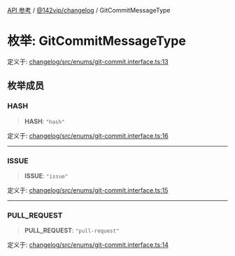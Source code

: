 [API 参考](../../../packages.md) / [@142vip/changelog](../index.md) / GitCommitMessageType

# 枚举: GitCommitMessageType

定义于: [changelog/src/enums/git-commit.interface.ts:13](https://github.com/142vip/core-x/blob/293ce1057e8ca17514533d1e98d7acd05ef45b34/packages/changelog/src/enums/git-commit.interface.ts#L13)

## 枚举成员

### HASH

> **HASH**: `"hash"`

定义于: [changelog/src/enums/git-commit.interface.ts:16](https://github.com/142vip/core-x/blob/293ce1057e8ca17514533d1e98d7acd05ef45b34/packages/changelog/src/enums/git-commit.interface.ts#L16)

***

### ISSUE

> **ISSUE**: `"issue"`

定义于: [changelog/src/enums/git-commit.interface.ts:15](https://github.com/142vip/core-x/blob/293ce1057e8ca17514533d1e98d7acd05ef45b34/packages/changelog/src/enums/git-commit.interface.ts#L15)

***

### PULL\_REQUEST

> **PULL\_REQUEST**: `"pull-request"`

定义于: [changelog/src/enums/git-commit.interface.ts:14](https://github.com/142vip/core-x/blob/293ce1057e8ca17514533d1e98d7acd05ef45b34/packages/changelog/src/enums/git-commit.interface.ts#L14)
